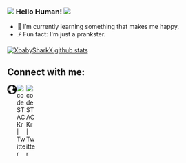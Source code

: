 ### <a target="_blank" rel="noopener noreferrer" href="https://camo.githubusercontent.com/c2f25e706fd694af3f7619ab3008e2a4695f5479/68747470733a2f2f63646e3133302e706963736172742e636f6d2f3233353739313938373032393230322e676966"><img src="https://camo.githubusercontent.com/c2f25e706fd694af3f7619ab3008e2a4695f5479/68747470733a2f2f63646e3133302e706963736172742e636f6d2f3233353739313938373032393230322e676966" width="29px" data-canonical-src="https://cdn130.picsart.com/235791987029202.gif" style="max-width:100%;"></a> Hello Human! <a target="_blank" rel="noopener noreferrer" href="https://camo.githubusercontent.com/c2f25e706fd694af3f7619ab3008e2a4695f5479/68747470733a2f2f63646e3133302e706963736172742e636f6d2f3233353739313938373032393230322e676966"><img src="https://camo.githubusercontent.com/c2f25e706fd694af3f7619ab3008e2a4695f5479/68747470733a2f2f63646e3133302e706963736172742e636f6d2f3233353739313938373032393230322e676966" width="29px" data-canonical-src="https://cdn130.picsart.com/235791987029202.gif" style="max-width:100%;"></a>

<ul>
  <li>🌱 I’m currently learning something that makes me happy.</li>

  <li>⚡ Fun fact: I'm just a prankster.</li>
</ul>

<!--
**XbabySharkX/XbabySharkX** is a ✨ _special_ ✨ repository because its `README.md` (this file) appears on your GitHub profile.

Here are some ideas to get you started:

- 🔭 I’m currently working on ...
- 🌱 I’m currently learning something that makes me happy.
- 👯 I’m looking to collaborate on ...
- 🤔 I’m looking for help with ...
- 💬 Ask me about ...
- 📫 How to reach me: ...
- 😄 Pronouns: ...
- ⚡ Fun fact: I'm just a prankster.
-->

[![XbabySharkX github stats](https://github-readme-stats.vercel.app/api?username=XbabySharkX&count_private=true&include_all_commits=true&theme=radical)](https://google.com)
## Connect with me:
[<img align="left" alt="codeSTACKr.com" width="22px" src="https://raw.githubusercontent.com/iconic/open-iconic/master/svg/globe.svg" />][website]
[<img align="left" alt="codeSTACKr | Twitter" width="22px" src="https://cdn.jsdelivr.net/npm/simple-icons@v3/icons/twitter.svg" />][twitter]
[<img align="left" alt="codeSTACKr | Twitter" width="22px" src="https://cdn.jsdelivr.net/npm/simple-icons@v3/icons/instagram.svg" />][instagram]
<br />
<!-- Optional if you have blogs -->
<!-- BLOG-POST-LIST:START -->
<!-- BLOG-POST-LIST:END -->
<!-- This section you create this variables that are used above -->
[website]: https://www.anwarweb.my.id/
[twitter]: https://twitter.com/
[instagram]: https://instagram.com/
